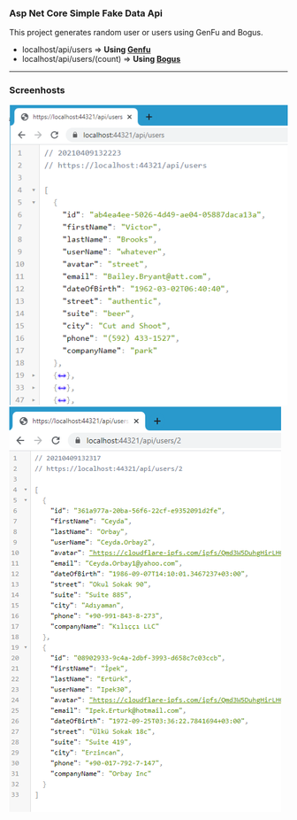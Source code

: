 ﻿### Asp Net Core Simple Fake Data Api 

 This project generates random user or users using GenFu and Bogus.

- localhost/api/users => **Using [Genfu](https://github.com/MisterJames/GenFu)**
- localhost/api/users/(count) => **Using [Bogus](https://github.com/bchavez/Bogus)**
---
### Screenhosts
<img src="screenshots/api-1.png"/>
<img src="screenshots/api-2.png"/>
